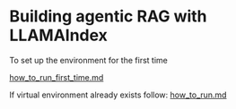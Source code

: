 # Building agentic RAG with LLAMAIndex

To set up the environment for the first time

[how_to_run_first_time.md](how_to_run_first_time.md)

If virtual environment already exists follow: [how_to_run.md](how_to_run.md)